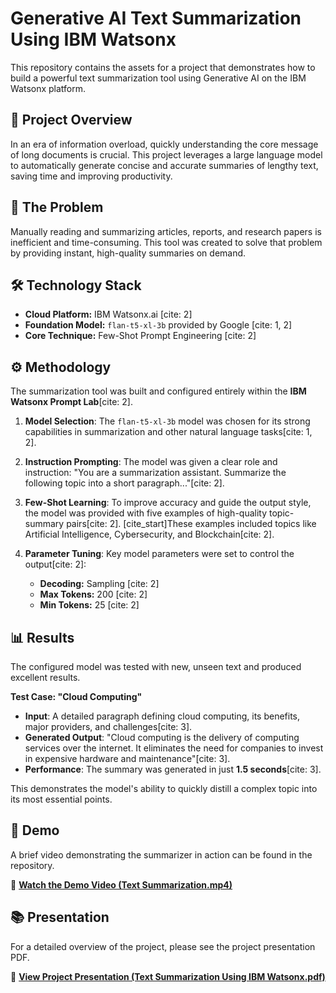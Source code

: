 # Generative AI Text Summarization Using IBM Watsonx

This repository contains the assets for a project that demonstrates how to build a powerful text summarization tool using Generative AI on the IBM Watsonx platform.

## 📝 Project Overview

In an era of information overload, quickly understanding the core message of long documents is crucial. This project leverages a large language model to automatically generate concise and accurate summaries of lengthy text, saving time and improving productivity.

## 🎯 The Problem

Manually reading and summarizing articles, reports, and research papers is inefficient and time-consuming. This tool was created to solve that problem by providing instant, high-quality summaries on demand.

## 🛠️ Technology Stack

* **Cloud Platform:** IBM Watsonx.ai [cite: 2]
* **Foundation Model:** `flan-t5-xl-3b` provided by Google [cite: 1, 2]
* **Core Technique:** Few-Shot Prompt Engineering [cite: 2]

## ⚙️ Methodology

The summarization tool was built and configured entirely within the **IBM Watsonx Prompt Lab**[cite: 2].

1.  **Model Selection**: The `flan-t5-xl-3b` model was chosen for its strong capabilities in summarization and other natural language tasks[cite: 1, 2].

2.  **Instruction Prompting**: The model was given a clear role and instruction: "You are a summarization assistant. Summarize the following topic into a short paragraph..."[cite: 2].

3.  **Few-Shot Learning**: To improve accuracy and guide the output style, the model was provided with five examples of high-quality topic-summary pairs[cite: 2]. [cite_start]These examples included topics like Artificial Intelligence, Cybersecurity, and Blockchain[cite: 2].

4.  **Parameter Tuning**: Key model parameters were set to control the output[cite: 2]:
    * **Decoding:** Sampling [cite: 2]
    * **Max Tokens:** 200 [cite: 2]
    * **Min Tokens:** 25 [cite: 2]

## 📊 Results

The configured model was tested with new, unseen text and produced excellent results.

**Test Case: "Cloud Computing"**
* **Input**: A detailed paragraph defining cloud computing, its benefits, major providers, and challenges[cite: 3].
* **Generated Output**: "Cloud computing is the delivery of computing services over the internet. It eliminates the need for companies to invest in expensive hardware and maintenance"[cite: 3].
* **Performance**: The summary was generated in just **1.5 seconds**[cite: 3].

This demonstrates the model's ability to quickly distill a complex topic into its most essential points.

## 🚀 Demo

A brief video demonstrating the summarizer in action can be found in the repository.

🎥 **[Watch the Demo Video (Text Summarization.mp4)](Text%20Summarization.mp4)**

## 📚 Presentation

For a detailed overview of the project, please see the project presentation PDF.

📄 **[View Project Presentation (Text Summarization Using IBM Watsonx.pdf)](Text%20Summarization%20Using%20IBM%20Watsonx.pdf)**
